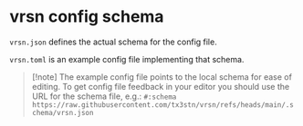 # vrsn config schema

`vrsn.json` defines the actual schema for the config file.

`vrsn.toml` is an example config file implementing that schema.

> [!note] The example config file points to the local schema for ease of editing.
> To get config file feedback in your editor you should use the URL for the schema
> file, e.g.:
> `#:schema https://raw.githubusercontent.com/tx3stn/vrsn/refs/heads/main/.schema/vrsn.json`
